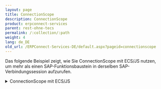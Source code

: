 ```yaml
---
layout: page
title: ConnectionScope
description: ConnectionScope
product: erpconnect-services
parent: rest-ohne-tecs
permalink: /:collection/:path
weight: 4
lang: de_DE
old_url: /ERPConnect-Services-DE/default.aspx?pageid=connectionscope
---
```


Das folgende Beispiel zeigt, wie Sie ConnectionScope mit ECS/JS nutzen, um mehr als einen SAP-Funktionsbaustein in derselben SAP-Verbindungssession aufzurufen. 

<details>
<summary>ConnectionScope mit ECS/JS</summary>
{% highlight javascript %}
$(document).ready(function () {
//
//
//
//
// ========== BEGIN SCOPE ==========
//
//
//
$.ajax({
    contentType: 'application/json; charset=utf-8',
    // if default ecs application, then empty string, if custom, then object>>  data: JSON.stringify('{applicationName: "ecc1"}')
    data: JSON.stringify(''),
    dataType: 'json',
    type: 'POST',
    url: '/_vti_bin/ERPConnectServiceRest.svc/BeginConnectionScope'
})
    .done(function (data_begin_scope) {
        console.log('scope begin: %o', data_begin_scope);
        if (data_begin_scope.error) {
            alert(JSON.stringify(data_begin_scope.error));
            return;
        }
        //
        //
        //
        //
        // ========== CREATE FUNCTION ==========
        //
        //
        //
        $.ajax({         
            contentType: 'application/json; charset=utf-8',
            data: JSON.stringify({
                //applicationName: 'ecc',
                // SET SCOPE HERE
                //             
         // <<<<<<<<<< SCOPE SET WITH EACH FUNCTION >>>>>>>>>>>
                connectionScope: data_begin_scope.result,
                //
                //
                name: 'BAPI_PO_CREATE'
            }),
            dataType: 'json',
            type: 'POST',
            url: '/_vti_bin/ERPConnectServiceRest.svc/CreateFunction'
        })
            .done(function (data_created) {             
                console.log('function created: %o', data_created);
                if (data_created.error) {
                    alert(JSON.stringify(data_created.error));
                }
                // set your fields here
                var po_header = data_created.result.exports.PO_HEADER.paramValue.values;
                po_header.DOC_TYPE = 'NB';
                po_header.PURCH_ORG = '1000';
                po_header.PUR_GROUP = '010';
                po_header.VENDOR = '0000001070';
  
                // Create an Item using a table PO_ITEMS
                var po_items = data.result.tables.PO_ITEMS.rows;              
                po_items.push({
                    PO_ITEM: "1",
                    PUR_MAT: "B-7000",
                    PLANT: "1000"
                });
  
                // Create and fill schedules using a table PO_ITEM_SCHEDULES
                var po_item_schedules = data.result.tables.PO_ITEM_SCHEDULES.rows;
                po_item_schedules.push({
                    PO_ITEM: "1",
                    DELIV_DATE: "20141022",
                    QUANTITY: 10
                });
  
                //
                //
                //
                //
                // ========== EXECUTE FUNCTION ==========
                //
                //
                //
                $.ajax({                     
                    contentType: 'application/json; charset=utf-8',
                    data: JSON.stringify({
                        //applicationName: 'ecc',
                        'function': data_created.result,
                        //
                        //
                        // <<<<<<<<<< SCOPE SET WITH EACH FUNCTION >>>>>>>>>>>
                        connectionScope: data_begin_scope.result
                        //
                        //
                        // data_created result of CreateFunction is input for ExecuteFunction
                    }),
                    dataType: 'json',
                    type: 'POST',
                    url: '/_vti_bin/ERPConnectServiceRest.svc/ExecuteFunction'
                })
                    .done(function (data_exec) {
                        console.log('function executed: %o', data_exec);
                        if (data_exec.error) {                             
                            // processing error, ecs tried but could not COMPLETE processomg the query
                            alert(JSON.stringify(data_exec.error));
                            return;
                        }                     
                        //
                        //
                        //
                        //
                        // ========== CREATE COMMIT ==========
                        //
                        //
                        //
                        $.ajax({                     
                            contentType: 'application/json; charset=utf-8',
                            data: JSON.stringify({
                                //applicationName: 'ecc',
                                //
                  //<<<<<<<<< SCOPE SET WITH EACH FUNCTION >>>>>>>>>>>
                                connectionScope: data_begin_scope.result,
                                //
                                //
                                name: 'BAPI_TRANSACTION_COMMIT'
                            }),
                            dataType: 'json',
                            type: 'POST',
                            url: '/_vti_bin/ERPConnectServiceRest.svc/CreateFunction',
                        })
                            .done(function (data_commit_created) {
                                console.log('commit created: %o', data_commit_created);
                                if (data_commit_created.error) {                             
                              // processing error, ecs tried but could not COMPLETE process the query
                                    alert(JSON.stringify(data_commit_created.error));
                                    return;
                                }                     
                                //
                                //
                                //
                                //
                                // ========== EXECUTE COMMIT ==========
                                //
                                //
                                //
                                $.ajax({                     
                                    contentType: 'application/json; charset=utf-8',
                                    data: JSON.stringify({
                                        //applicationName: 'ecc',
                                        //
                                        //
                                        // <<<<<<<<<< SCOPE SET WITH EACH FUNCTION >>>>>>>>>>>
                                        connectionScope: data_begin_scope.result,
                                        //
                                        //
                                        'function': data_commit_created.result
                                    }),
                                    dataType: 'json',
                                    type: 'POST',
                                    url: '/_vti_bin/ERPConnectServiceRest.svc/ExecuteFunction'
                                })
                                    .done(function (data_commit_exec) {
                                        console.log('commit executed: %o', data_commit_exec);
                                        if (data_commit_exec.error) {                             
                     // processing error, ecs tried but could not COMPLETE process the query
                                            alert(JSON.stringify(data_commit_exec.error));
                                            return;
                                        }                     
                                        //
                                        //
                                        //
                                        //
                                        // ========== END SCOPE ==========
                                        //
                                        //
                                        //
                                        $.ajax({                     
                                            contentType: 'application/json; charset=utf-8',
                                            data: JSON.stringify({
                                                //applicationName: 'ecc',
                                                //
                                                //                                             // <<<<< SCOPE SET WITH EACH FUNCTION >>>>>>>>
                                                connectionScope: data_begin_scope.result,
                                                //
                                                //
                                            }),
                                            dataType: 'json',
                                            type: 'POST',
                                            url: '/_vti_bin/ERPConnectServiceRest.svc/EndConnectionScope'
                                        })
                                            .done(function (data_scope_end) {
                                                console.log('end scope: %o', data_scope_end);
                                                if (data_scope_end.error) {                             
                      // processing error, ecs tried but could not COMPLETE process the query
                                                    alert(JSON.stringify(data_scope_end.error));
                                                    return;
                                                }                     
                                                //
                                                //
                                                //
                                                //
                                                // ========== ALL COMPLETE ==========
                                                //
                                                //
                                                //
                                                alert(data_scope_end.result);
                                                                     //<
                                            })
                                            .fail(function (data_scope_end_fail) {
                                   // connection/request error (ecs could not START processing
                                                       // the request / parameter signatures not correct)
                                                alert(JSON.stringify(data_scope_end_fail));
                                            });
                                    })
                                    .fail(function (data_commit_exec_fail) {
                                        // connection/request error (ecs could not START processing
                                                         // the request / parameter signatures not correct)
                                        alert(JSON.stringify(data_commit_exec_fail));
                                    });
                            })
                            .fail(function (data_commit_created_fail) {
                                // connection/request error (ecs could not START processing
                                             // the request / parameter signatures not correct)
                                alert(JSON.stringify(data_commit_created_fail));
                            });
                    })
                    .fail(function (data_exec_fail) {
                        // connection/request error (ecs could not START processing
                                  // the request / parameter signatures not correct)
                        alert(JSON.stringify(data_exec_fail));
                    });        
            })
            .fail(function (data_create_fail) {
                // connection/request error (ecs could not START processing
                       // the request / parameter signatures not correct)
                alert(JSON.stringify(data_create_fail));
            });
    })
    .fail(function (begin_scope_fail) {
        // connection/request error (ecs could not START processing
           // the request / parameter signatures not correct)
        alert(JSON.stringify(begin_scope_fail));
    });
});
{% endhighlight %}
</details>